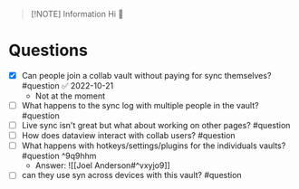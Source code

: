 
> [!NOTE] Information
> Hi 👋 




# Questions

- [x] Can people join a collab vault without paying for sync themselves? #question ✅ 2022-10-21
	- Not at the moment
- [ ] What happens to the sync log with multiple people in the vault? #question 
- [ ] Live sync isn't great but what about working on other pages? #question 
- [ ] How does dataview interact with collab users? #question  
- [ ] What happens with hotkeys/settings/plugins for the individuals vaults? #question ^9q9hhm
	- Answer: ![[Joel Anderson#^vxyjo9]]
- [ ] can they use syn across devices with this vault? #question 